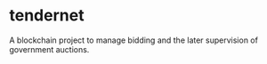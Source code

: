 # tendernet
A blockchain project to manage bidding and the later supervision of government auctions.
